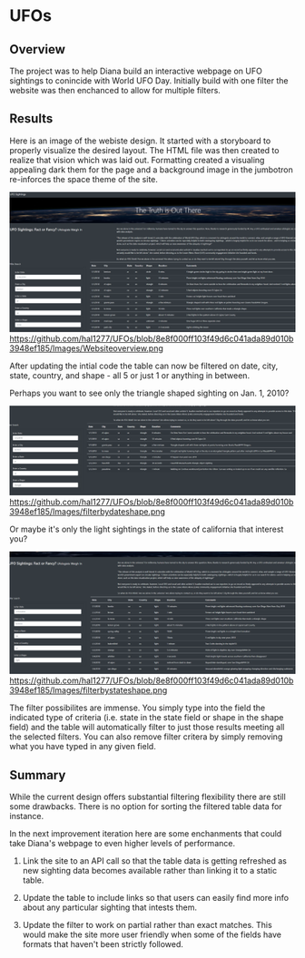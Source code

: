 # UFOs

## Overview
The project was to help Diana build an interactive webpage on UFO sightings to conincide with World UFO Day.  Initially build with one filter the website was then enchanced to allow for multiple filters.  

## Results 
Here is an image of the webiste design.  It started with a storyboard to properly visualize the desired layout. The HTML file was then created to realize that vision which was laid out.  Formatting created a visualing appealing dark them for the page and a background image in the jumbotron re-inforces the space theme of the site.  

![Website Overview](https://github.com/hal1277/UFOs/blob/8e8f000ff103f49d6c041ada89d010b3948ef185/Images/Websiteoverview.png)
https://github.com/hal1277/UFOs/blob/8e8f000ff103f49d6c041ada89d010b3948ef185/Images/Websiteoverview.png

After updating the intial code the table can now be filtered on date, city, state, country, and shape - all 5 or just 1 or anything in between.  

Perhaps you want to see only the triangle shaped sighting on Jan. 1, 2010?

![Filter on Shape and Date](https://github.com/hal1277/UFOs/blob/8e8f000ff103f49d6c041ada89d010b3948ef185/Images/filterbydateshape.png)
https://github.com/hal1277/UFOs/blob/8e8f000ff103f49d6c041ada89d010b3948ef185/Images/filterbydateshape.png

Or maybe it's only the light sightings in the state of california that interest you?

![Filter on Shape and State](https://github.com/hal1277/UFOs/blob/8e8f000ff103f49d6c041ada89d010b3948ef185/Images/filterbystateshape.png)
https://github.com/hal1277/UFOs/blob/8e8f000ff103f49d6c041ada89d010b3948ef185/Images/filterbystateshape.png

The filter possibilites are immense.  You simply type into the field the indicated type of criteria (i.e. state in the state field or shape in the shape field) and the table will automatically filter to just those results meeting all the selected filters.  You can also remove filter critera by simply removing what you have typed in any given field.  

## Summary
While the current design offers substantial filtering flexibility there are still some drawbacks. There is no option for sorting the filtered table data for instance.  

In the next improvement iteration here are some enchanments that could take Diana's webpage to even higher levels of performance.

1. Link the site to an API call so that the table data is getting refreshed as new sighting data becomes available rather than linking it to a static table.  

2. Update the table to include links so that users can easily find more info about any particular sighting that intests them.   

3. Update the filter to work on partial rather than exact matches.  This would make the site more user friendly when some of the fields have formats that haven't been strictly followed.  